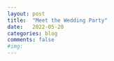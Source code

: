 ```yaml
---
layout: post
title:  "Meet the Wedding Party"
date:   2022-05-20
categories: blog
comments: false
#img: 
---
```

